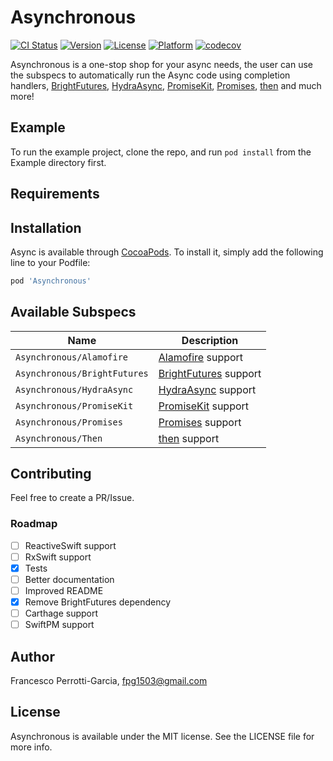 # Asynchronous

[![CI Status](http://img.shields.io/travis/fpg1503/Asynchronous.svg?style=flat)](https://travis-ci.org/fpg1503/Asynchronous)
[![Version](https://img.shields.io/cocoapods/v/Asynchronous.svg?style=flat)](http://cocoapods.org/pods/Asynchronous)
[![License](https://img.shields.io/cocoapods/l/Asynchronous.svg?style=flat)](http://cocoapods.org/pods/Asynchronous)
[![Platform](https://img.shields.io/cocoapods/p/Asynchronous.svg?style=flat)](http://cocoapods.org/pods/Asynchronous)
[![codecov](https://codecov.io/gh/fpg1503/Asynchronous/branch/master/graph/badge.svg?token=tYItlSv7iF)](https://codecov.io/gh/fpg1503/Asynchronous)


Asynchronous is a one-stop shop for your async needs, the user can use the subspecs to automatically run the Async code using completion handlers, [BrightFutures](https://github.com/Thomvis/BrightFutures), [HydraAsync](https://github.com/malcommac/Hydra), [PromiseKit](https://github.com/mxcl/PromiseKit), [Promises](https://github.com/khanlou/Promise), [then](https://github.com/freshOS/then) and much more!

## Example

To run the example project, clone the repo, and run `pod install` from the Example directory first.

## Requirements

## Installation

Async is available through [CocoaPods](http://cocoapods.org). To install
it, simply add the following line to your Podfile:

```ruby
pod 'Asynchronous'
```

## Available Subspecs
| Name | Description |
|-------|------------|
| `Asynchronous/Alamofire` | [Alamofire](https://github.com/Alamofire/Alamofire) support |
| `Asynchronous/BrightFutures` |  [BrightFutures](https://github.com/Thomvis/BrightFutures) support |
| `Asynchronous/HydraAsync` |  [HydraAsync](https://github.com/malcommac/Hydra) support |
| `Asynchronous/PromiseKit` | [PromiseKit](https://github.com/mxcl/PromiseKit) support |
| `Asynchronous/Promises` |  [Promises](https://github.com/khanlou/Promise) support |
| `Asynchronous/Then` |  [then](https://github.com/freshOS/then) support |

## Contributing
Feel free to create a PR/Issue.

### Roadmap
- [ ] ReactiveSwift support
- [ ] RxSwift support
- [x] Tests
- [ ] Better documentation
- [ ] Improved README
- [x] Remove BrightFutures dependency
- [ ] Carthage support
- [ ] SwiftPM support

## Author

Francesco Perrotti-Garcia, fpg1503@gmail.com

## License

Asynchronous is available under the MIT license. See the LICENSE file for more info.
